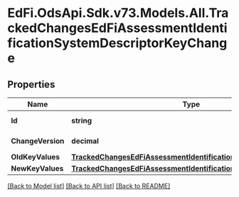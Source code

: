 # EdFi.OdsApi.Sdk.v73.Models.All.TrackedChangesEdFiAssessmentIdentificationSystemDescriptorKeyChange

## Properties

Name | Type | Description | Notes
------------ | ------------- | ------------- | -------------
**Id** | **string** | Resource identifier | [optional] 
**ChangeVersion** | **decimal** | Change version | [optional] 
**OldKeyValues** | [**TrackedChangesEdFiAssessmentIdentificationSystemDescriptorKey**](TrackedChangesEdFiAssessmentIdentificationSystemDescriptorKey.md) |  | [optional] 
**NewKeyValues** | [**TrackedChangesEdFiAssessmentIdentificationSystemDescriptorKey**](TrackedChangesEdFiAssessmentIdentificationSystemDescriptorKey.md) |  | [optional] 

[[Back to Model list]](../../README.md#documentation-for-models) [[Back to API list]](../../README.md#documentation-for-api-endpoints) [[Back to README]](../../README.md)

